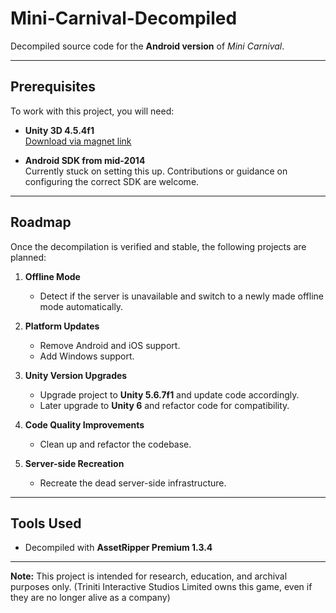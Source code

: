 # Mini-Carnival-Decompiled

Decompiled source code for the **Android version** of *Mini Carnival*.

---

## Prerequisites

To work with this project, you will need:

- **Unity 3D 4.5.4f1**  
  [Download via magnet link](https://tinyurl.com/4dv7msnv)

- **Android SDK from mid-2014**  
  Currently stuck on setting this up. Contributions or guidance on configuring the correct SDK are welcome.

---

## Roadmap

Once the decompilation is verified and stable, the following projects are planned:

1. **Offline Mode**  
   - Detect if the server is unavailable and switch to a newly made offline mode automatically.

2. **Platform Updates**  
   - Remove Android and iOS support.
   - Add Windows support.

3. **Unity Version Upgrades**  
   - Upgrade project to **Unity 5.6.7f1** and update code accordingly.  
   - Later upgrade to **Unity 6** and refactor code for compatibility.

4. **Code Quality Improvements**  
   - Clean up and refactor the codebase.

5. **Server-side Recreation**  
   - Recreate the dead server-side infrastructure.

---

## Tools Used

- Decompiled with **AssetRipper Premium 1.3.4**

---

**Note:** This project is intended for research, education, and archival purposes only. (Triniti Interactive Studios Limited owns this game, even if they are no longer alive as a company)
